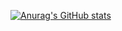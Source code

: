 [![Anurag's GitHub stats](https://github-readme-stats.vercel.app/api?username=siempay&count_private=true&show_icons=true&theme=codeSTACKr)](https://github.com/siempay/github-readme-stats&show_icons=true)

<!--
**siempay/siempay** is a ✨ _special_ ✨ repository because its `README.md` (this file) appears on your GitHub profile.

Here are some ideas to get you started:

- 🔭 I’m currently working on ...
- 🌱 I’m currently learning ...
- 👯 I’m looking to collaborate on ...
- 🤔 I’m looking for help with ...
- 💬 Ask me about ...
- 📫 How to reach me: ...
- 😄 Pronouns: ...
- ⚡ Fun fact: ...
-->
